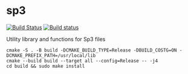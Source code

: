 # sp3

[![Build Status](https://app.travis-ci.com/xanthospap/sp3.svg?branch=main)](https://app.travis-ci.com/xanthospap/sp3)
[![Build status](https://ci.appveyor.com/api/projects/status/0749f4ihaodmv0dx/branch/main?svg=true)](https://ci.appveyor.com/project/xanthospap/sp3/branch/main)

Utility library and functions for Sp3 files

```
cmake -S . -B build -DCMAKE_BUILD_TYPE=Release -DBUILD_COSTG=ON -DCMAKE_PREFIX_PATH=/usr/local/lib
cmake --build build --target all --config=Release -- -j4
cd build && sudo make install
```
